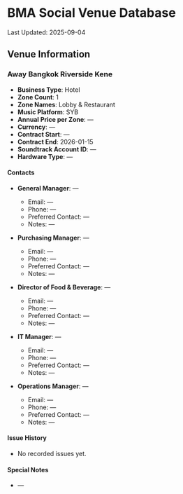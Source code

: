 # BMA Social Venue Database

Last Updated: 2025-09-04

## Venue Information

### Away Bangkok Riverside Kene
- **Business Type**: Hotel
- **Zone Count**: 1
- **Zone Names**: Lobby & Restaurant
- **Music Platform**: SYB
- **Annual Price per Zone**: —
- **Currency**: —
- **Contract Start**: —
- **Contract End**: 2026-01-15
- **Soundtrack Account ID**: —
- **Hardware Type**: —

#### Contacts
- **General Manager**: —
  - Email: —
  - Phone: —
  - Preferred Contact: —
  - Notes: —

- **Purchasing Manager**: —
  - Email: —
  - Phone: —
  - Preferred Contact: —
  - Notes: —

- **Director of Food & Beverage**: —
  - Email: —
  - Phone: —
  - Preferred Contact: —
  - Notes: —

- **IT Manager**: —
  - Email: —
  - Phone: —
  - Preferred Contact: —
  - Notes: —

- **Operations Manager**: —
  - Email: —
  - Phone: —
  - Preferred Contact: —
  - Notes: —

#### Issue History
- No recorded issues yet.

#### Special Notes
- —
